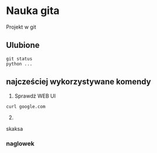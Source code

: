 # Nauka gita

Projekt w git

## Ulubione

    git status
    python ...

## najcześciej wykorzystywane komendy
1. Sprawdź WEB UI
```
curl google.com
```
2.

skaksa
### naglowek
